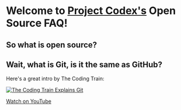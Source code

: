 # Welcome to [Project Codex's][1] Open Source FAQ!
[1]: https://github.com/ProjectCodex

## So what is open source?

## Wait, what is Git, is it the same as GitHub?

Here's a great intro by The Coding Train: 

[![The Coding Train Explains Git](https://img.youtube.com/vi/BCQHnlnPusY/0.jpg)](https://www.youtube.com/watch?v=BCQHnlnPusY)

[Watch on YouTube](https://youtu.be/BCQHnlnPusY)
